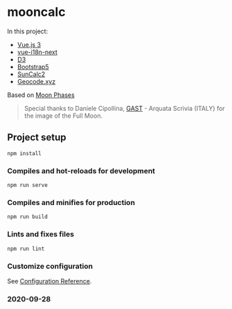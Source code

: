 # mooncalc
In this project:
- [Vue.js 3](https://v3.vuejs.org/)
- [vue-i18n-next](https://github.com/intlify/vue-i18n-next)
- [D3](https://d3js.org/)
- [Bootstrap5](https://v5.getbootstrap.com/)
- [SunCalc2](https://www.npmjs.com/package/suncalc2)
- [Geocode.xyz](https://geocode.xyz)

Based on [Moon Phases](http://bl.ocks.org/bdon/e6405ebabd4f3013c342)

>Special thanks to Daniele Cipollina, [GAST](https://www.gast.al.it) - Arquata Scrivia (ITALY) for the image of the Full Moon. 

## Project setup
```
npm install
```

### Compiles and hot-reloads for development
```
npm run serve
```

### Compiles and minifies for production
```
npm run build
```

### Lints and fixes files
```
npm run lint
```

### Customize configuration
See [Configuration Reference](https://cli.vuejs.org/config/).


### 2020-09-28